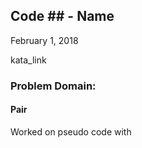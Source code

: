 ## Code ## - Name

February 1, 2018

kata_link

### Problem Domain:


#### Pair
Worked on pseudo code with 